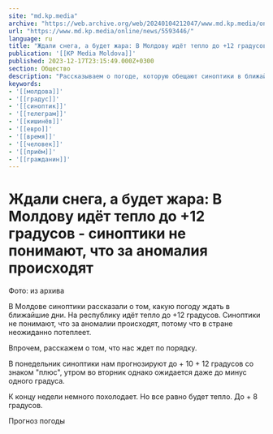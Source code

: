 ```yaml
---
site: "md.kp.media"
archive: "https://web.archive.org/web/20240104212047/www.md.kp.media/online/news/5593446/"
url: "https://www.md.kp.media/online/news/5593446/"
language: ru
title: "Ждали снега, а будет жара: В Молдову идёт тепло до +12 градусов - синоптики не понимают, что за аномалия происходят"
publication: '[[KP Media Moldova]]'
published: 2023-12-17T23:15:49.000Z+0300
section: Общество
description: "Рассказываем о погоде, которую обещают синоптики в ближайшие дни"
keywords:
- '[[молдова]]'
- '[[градус]]'
- '[[синоптик]]'
- '[[телеграм]]'
- '[[кишинёв]]'
- '[[евро]]'
- '[[время]]'
- '[[человек]]'
- '[[приём]]'
- '[[гражданин]]'
---
```


# Ждали снега, а будет жара: В Молдову идёт тепло до +12 градусов - синоптики не понимают, что за аномалия происходят

Фото: из архива

В Молдове синоптики рассказали о том, какую погоду ждать в ближайшие дни. На республику идёт тепло до +12 градусов. Синоптики не понимают, что за аномалии происходят, потому что в стране неожиданно потеплеет.

Впрочем, расскажем о том, что нас ждет по порядку.

В понедельник синоптики нам прогнозируют до + 10 + 12 градусов со знаком "плюс", утром во вторник однако ожидается даже до минус одного градуса.

К концу недели немного похолодает. Но все равно будет тепло. До + 8 градусов.

Прогноз погоды
